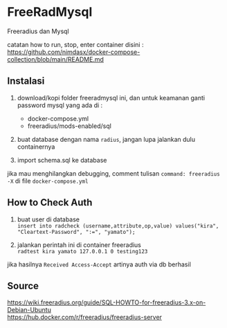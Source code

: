 # FreeRadMysql

Freeradius dan Mysql

catatan how to run, stop, enter container disini :  
https://github.com/nimdasx/docker-compose-collection/blob/main/README.md

## Instalasi

1. download/kopi folder freeradmysql ini, dan untuk keamanan ganti password mysql yang ada di :  
    - docker-compose.yml
    - freeradius/mods-enabled/sql

2. buat database dengan nama `radius`, jangan lupa jalankan dulu containernya  

3. import schema.sql ke database  

jika mau menghilangkan debugging, comment tulisan `command: freeradius -X` di file `docker-compose.yml`

## How to Check Auth

1. buat user di database  
    `insert into radcheck (username,attribute,op,value) values("kira", "Cleartext-Password", ":=", "yamato");`

2. jalankan perintah ini di container freeradius  
    `radtest kira yamato 127.0.0.1 0 testing123`

jika hasilnya `Received Access-Accept` artinya auth via db berhasil  

## Source
https://wiki.freeradius.org/guide/SQL-HOWTO-for-freeradius-3.x-on-Debian-Ubuntu  
https://hub.docker.com/r/freeradius/freeradius-server
